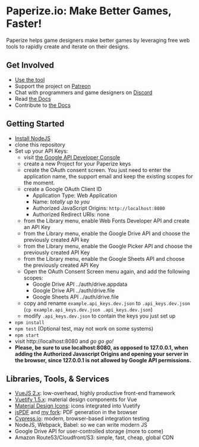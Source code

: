 # Paperize.io: Make Better Games, Faster!

Paperize helps game designers make better games by leveraging free web tools to rapidly create and iterate on their designs.

## Get Involved

- [Use the tool](https://beta.editor.paperize.io)
- Support the project on [Patreon](https://patreon.com/paperize)
- Chat with programmers and game designers on [Discord](https://discord.gg/9ggkkQp)
- Read [the Docs](https://docs.paperize.io)
- Contribute to [the Docs](https://github.com/paperize/docs)

## Getting Started

- [Install NodeJS](https://nodejs.org)
- clone this repository
- Set up your API Keys:
  - visit [the Google API Developer Console](https://console.developers.google.com/apis/credentials)
  - create a new Project for your Paperize keys
  - create the OAuth consent screen. You just need to enter the application name, the support email and keep the existing scopes for the moment.
  - create a Google OAuth Client ID
    - Application Type: Web Application
    - Name: _totally up to you_
    - Authorized JavaScript Origins: `http://localhost:8080`
    - Authorized Redirect URIs: none
  - from the Library menu, enable Web Fonts Developer API and create an API Key
  - from the Library menu, enable the Google Drive API and choose the previously created API key
  - from the Library menu, enable the Google Picker API and choose the previously created API Key
  - from the Library menu, enable the Google Sheets API and choose the previously created API Key
  - Open the OAuth Consent Screen menu again, and add the following scopes:
    - Google Drive API  ../auth/drive.appdata
    - Google Drive API  ../auth/drive.file
    - Google Sheets API ../auth/drive.file
  - copy and rename `example.api_keys.dev.json` to `.api_keys.dev.json` (`cp example.api_keys.dev.json .api_keys.dev.json`)
  - modify `.api_keys.dev.json` to contain the keys you just set up
- `npm install`
- `npm test` (Optional test, may not work on some systems)
- `npm start`
- visit http://localhost:8080 and _go go go!_
- **Please, be sure to use localhost:8080, as opposed to 127.0.0.1, when adding the Authorized Javascript Origins and opening your server in the browser, since 127.0.0.1 is not allowed by Google API permissions.**

## Libraries, Tools, & Services

- [VueJS 2.x](https://vuejs.org/v2/guide/): low-overhead, highly productive front-end framework
- [Vuetify 1.5.x](https://v15.vuetifyjs.com/en/): material design components for Vue
- [Material Design Icons](https://materialdesignicons.com/): icons integrated into Vuetify
- [jsPDF](http://raw.githack.com/MrRio/jsPDF/master/docs/) and [my fork](https://github.com/lorennorman/jsPDF): PDF generation in the browser
- [Cypress.io](https://cypress.io): modern, browser-based integration testing
- NodeJS, Webpack, Babel: so we can write modern JS
- Google Drive API for user-controlled storage (more to come)
- Amazon Route53/Cloudfront/S3: simple, fast, cheap, global CDN
